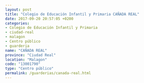 ```yaml
---
layout: post
title: "Colegio de Educación Infantil y Primaria CAÑADA REAL"
date: 2017-09-20 20:57:05 +0200
categories:
- Colegio de Educación Infantil y Primaria
- ciudad-real
- malagon
- Centro público
- guarderia
name: "CAÑADA REAL"
province: "Ciudad Real"
location: "Malagon"
code: "13001790"
type: "Centro público"
permalink: /guarderias/canada-real.html
---
```

